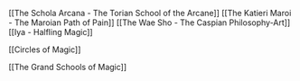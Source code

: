 [[The Schola Arcana - The Torian School of the Arcane]]
[[The Katieri Maroi - The Maroian Path of Pain]]
[[The Wae Sho - The Caspian Philosophy-Art]]
[[Iya - Halfling Magic]]

[[Circles of Magic]]

[[The Grand Schools of Magic]]